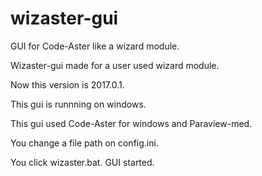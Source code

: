 # wizaster-gui
GUI for Code-Aster like a wizard module.

Wizaster-gui made for a user used wizard module.

Now this version is 2017.0.1.

This gui is runnning on windows.

This gui used Code-Aster for windows and Paraview-med.

You change a file path on config.ini.

You click wizaster.bat. GUI started.
